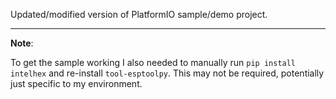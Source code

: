 Updated/modified version of PlatformIO sample/demo project.

---

**Note**:

To get the sample working I also needed to manually run `pip install intelhex` and re-install `tool-esptoolpy`.
This may not be required, potentially just specific to my environment.
